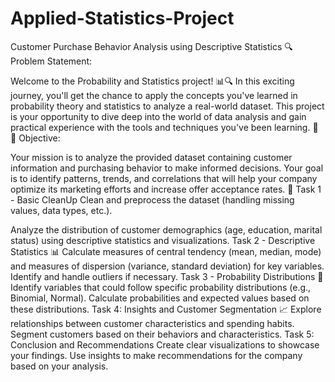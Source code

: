 # Applied-Statistics-Project
Customer Purchase Behavior Analysis using Descriptive Statistics
🔍 Problem Statement:

Welcome to the Probability and Statistics project! 📊🔍 In this exciting journey, you'll get the chance to apply the concepts you've learned in probability theory and statistics to analyze a real-world dataset. This project is your opportunity to dive deep into the world of data analysis and gain practical experience with the tools and techniques you've been learning. 🚀
🎯 Objective:

Your mission is to analyze the provided dataset containing customer information and purchasing behavior to make informed decisions. Your goal is to identify patterns, trends, and correlations that will help your company optimize its marketing efforts and increase offer acceptance rates. 🎉
Task 1 - Basic CleanUp
Clean and preprocess the dataset (handling missing values, data types, etc.).

Analyze the distribution of customer demographics (age, education, marital status) using descriptive statistics and visualizations.
Task 2 - Descriptive Statistics 📊
Calculate measures of central tendency (mean, median, mode) and measures of dispersion (variance, standard deviation) for key variables. Identify and handle outliers if necessary.
Task 3 - Probability Distributions 🎲
Identify variables that could follow specific probability distributions (e.g., Binomial, Normal). Calculate probabilities and expected values based on these distributions.
Task 4: Insights and Customer Segmentation 📈
Explore relationships between customer characteristics and spending habits. Segment customers based on their behaviors and characteristics.
Task 5: Conclusion and Recommendations
Create clear visualizations to showcase your findings. Use insights to make recommendations for the company based on your analysis.
